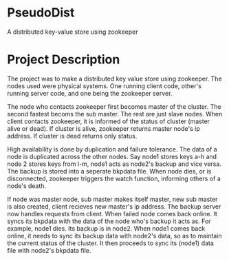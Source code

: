 # PseudoDist
A distributed key-value store using zookeeper

# Project Description
The project was to make a distributed key value store using zookeeper. The nodes used were physical systems. One running client code, other's running server code, and one being the zookeeper server. 

The node who contacts zookeeper first becomes master of the cluster. The second fastest becoms the sub master. The rest are just slave nodes. When client contacts zookeeper, it is informed of the status of cluster (master alive or dead). If cluster is alive, zookeeper returns master node's ip address. If cluster is dead returns only status.

High availability is done by duplication and failure tolerance. The data of a node is duplicated across the other nodes. Say node1 stores keys a-h and node 2 stores keys from l-m, node1 acts as node2's backup and vice versa. The backup is stored into a seperate bkpdata file. 
When node dies, or is disconnected, zookeeper triggers the watch function, informing others of a node's death. 

If node was master node, sub master makes itself master, new sub master is also created, client recieves new master's ip address. 
The backup server now handles requests from client. When failed node comes back online. It syncs its bkpdata with the data of the node who's backup it acts as. For example, node1 dies. Its backup is in node2. When node1 comes back online, it needs to sync its backup data with node2's data, so as to maintain the current status of the cluster. It then proceeds to sync its (node1) data file with node2's bkpdata file. 
